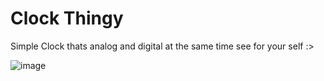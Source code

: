 # Clock Thingy

Simple Clock thats analog and digital at the same time see for your self :>


![image](https://github.com/jeffizmyname/zegar-thingy/assets/80201005/ea73a6dd-7651-4769-bc7b-e017a163cccd)
